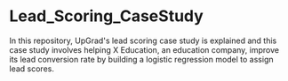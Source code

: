 # Lead_Scoring_CaseStudy
In this repository, UpGrad's lead scoring case study is explained and this case study involves helping X Education, an education company, improve its lead conversion rate by building a logistic regression model to assign lead scores.
